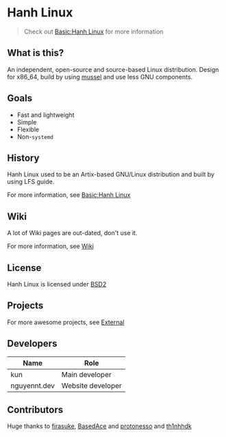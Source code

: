 [comment]: <Added some changes by th1nhhdk, thanks for them>
# Hanh Linux
> Check out [Basic:Hanh Linux](https://github.com/hanh-linux/wiki/wiki/Basic:Hanh-Linux) for more information
## What is this?
An independent, open-source and source-based Linux distribution. Design for x86_64, build by using [mussel](https://github.com/firasuke/mussel) and use less GNU components. 
## Goals
- Fast and lightweight
- Simple
- Flexible
- Non-`systemd`
## History 
Hanh Linux used to be an Artix-based GNU/Linux distribution and built by using LFS guide. 

For more information, see [Basic:Hanh Linux](https://github.com/hanh-linux/wiki/wiki/Basic:Hanh-Linux#history)
## Wiki
A lot of Wiki pages are out-dated, don't use it. 

For more information, see [Wiki](https://github.com/hanh-linux/wiki/wiki)
## License
Hanh Linux is licensed under [BSD2](https://github.com/hanh-linux/hanh-linux/blob/main/LICENSE)
## Projects
For more awesome projects, see [External](https://github.com/hanh-linux/wiki/wiki/4.External)
## Developers 
|Name         |Role               |
|-------------|-------------------|
|kun          | Main developer    |
|nguyennt.dev | Website developer |
## Contributors
Huge thanks to [firasuke](https://github.com/firasuke), [BasedAce](https://github.com/basedace) and [protonesso](https://gitlab.com/protonesso) and [th1nhhdk](https://github.com/th1nhhdk)
